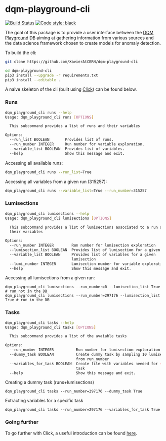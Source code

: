 # dqm-playground-cli

[![Build Status](https://app.travis-ci.com/XavierAtCERN/dqm-playground-cli.svg?branch=main)](https://app.travis-ci.com/XavierAtCERN/dqm-playground-cli)
[![Code style: black](https://img.shields.io/badge/code%20style-black-000000.svg)](https://github.com/psf/black)

The goal of this package is to provide a user interface between the [DQM Playground](https://github.com/CMSTrackerDPG/MLplayground) DB aiming at gathering information from various sources and the data science framework chosen to create models for anomaly detection.

To build the cli:
```bash
git clone https://github.com/XavierAtCERN/dqm-playground-cli

cd dqm-playground-cli
pip3 install --upgrade -r requirements.txt
pip3 install --editable .
```

A naive skeleton of the cli (built using [Click](https://click.palletsprojects.com/en/8.0.x/)) can be found below.

### Runs
```bash
dqm_playground_cli runs --help
Usage: dqm_playground_cli runs [OPTIONS]

  This subcommand provides a list of runs and their variables

Options:
  --run_list BOOLEAN       Provides list of runs.
  --run_number INTEGER     Run number for variable exploration.
  --variable_list BOOLEAN  Provides list of variables.
  --help                   Show this message and exit.
```

Accessing all available runs:
```bash
dqm_playground_cli runs --run_list=True
```

Accessing all variables from a given run (315257):
```bash
dqm_playground_cli runs --variable_list=True --run_number=315257
```

### Lumisections

```bash
dqm_playground_cli lumisections --help
Usage: dqm_playground_cli lumisections [OPTIONS]

  This subcommand provides a list of lumisections associated to a run and
  their variables

Options:
  --run_number INTEGER        Run number for lumisection exploration
  --lumisection_list BOOLEAN  Provides list of lumisection for a given run
  --variable_list BOOLEAN     Provides list of variables for a given
                              lumisection
  --lumi_number INTEGER       Lumisection number for variable exploration
  --help                      Show this message and exit.
```

Accessing all lumisections from a given run:
```
dqm_playground_cli lumisections --run_number=0 --lumisection_list True # run not in the DB
dqm_playground_cli lumisections --run_number=297176 --lumisection_list True # run in the DB
```

### Tasks

```bash
dqm_playground_cli tasks --help
Usage: dqm_playground_cli tasks [OPTIONS]

  This subcommand provides a list of the avaiable tasks

Options:
  --run_number INTEGER          Run number for lumisection exploration
  --dummy_task BOOLEAN          Create dummy task by sampling 10 lumisections
                                from run_number
  --variables_for_task BOOLEAN  Create file with variables needed for (dummy)
                                task
  --help                        Show this message and exit.
```

Creating a dummy task (runs+lumisections)
```
dqm_playground_cli tasks --run_number=297176 --dummy_task True
```

Extracting variables for a specific task
```
dqm_playground_cli tasks --run_number=297176 --variables_for_task True
```

### Going further

To go further with Click, a useful introduction can be found [here](https://www.youtube.com/watch?v=kNke39OZ2k0).
